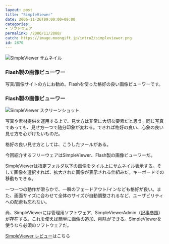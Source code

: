 ```yaml
---
layout: post
title: "SimpleViewer"
date: 2006-11-26T09:00:00+09:00
categories:
- ソフトウェア
permalink: /2006/11/2888/
catch: https://image.moongift.jp/intro2/simpleviewer.png
id: 2870
---
```

 ![SimpleViewer サムネイル](https://image.moongift.jp/intro2/simpleviewer.t.png "SimpleViewer サムネイル")
  

### Flash製の画像ビューワー
  
写真/画像サイトの方にお勧め。Flashを使った格好の良い画像ビューワーです。  
<!--more-->  

### Flash製の画像ビューワー
  

![SimpleViewer スクリーンショット](https://image.moongift.jp/intro2/simpleviewer.png "SimpleViewer スクリーンショット")

  

写真や素材提供を運用する上で、見せ方は非常に大切な要素だと思う。同じ写真であっても、見せ方一つで随分印象が変わる。できれば格好の良い、心象の良い見せ方を心がけたいものだ。

  

格好の良い見せ方としては、こうしたツールがある。

  

今回紹介するフリーウェアはSimpleViewer、Flash製の画像ビューワーだ。

  

SimpleViewerは指定フォルダ以下の画像をタイル上にサムネイル表示する。そして画像を選択すれば、拡大された画像が表示される仕組みだ。キーボードでの移動もできる。

  

一つ一つの動作が滑らかで、一瞬のフェードアウト/インなども格好が良い。また、画面サイズに合わせて全体のサイズが自動調整されるなど、ユーザビリティへの配慮も忘れない。

  

尚、SimpleViewerには管理用ソフトウェア、SimpleViewerAdmin（[記事参照](http://oss.moongift.jp/intro/i-2890.html)）が存在する。これを使えば簡単に画像の追加、削除ができる。SimpleViewerを使うなら必須のソフトウェアだ。

  

[SimpleViewer レビュー](http://fw.moongift.jp/review/i-2889.html)はこちら

